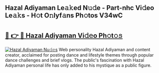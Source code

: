 ## Hazal Adiyaman Le𝚊𝚔ed N𝚞𝚍e - Part-nhc Vi𝚍eo Le𝚊𝚔s - H𝚘t O𝚗lyf𝚊ns Ph𝚘tos V34wC

# <h2><a href="http://hf0jbv.feru.top/?c=Hazal+Adiyaman">🔗 👉 🔴 Hazal Adiyaman Vi𝚍𝚎o Ph𝚘t𝚘𝚜</a></h2>

[![Hazal Adiyaman Nu𝚍𝚎s](https://i.imgur.com/0TWrTi3.gif)](http://hf0jbv.feru.top/?c=Hazal+Adiyaman)
Web personality Hazal Adiyaman and content creator, acclaimed for posting dance and lifestyle themes through popular dance challenges and brief vlogs. The public's fascination with Hazal Adiyaman personal life has only added to his mystique as a public figure. 
